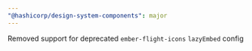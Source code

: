 ```yaml
---
"@hashicorp/design-system-components": major
---
```


Removed support for deprecated `ember-flight-icons` `lazyEmbed` config
